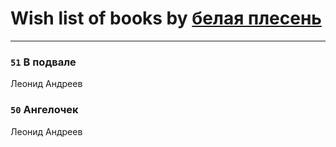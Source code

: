 # Wish list of books by [белая плесень](https://plus.google.com/104448632954411726505)
---

### `51` В подвале
Леонид Андреев

### `50` Ангелочек
Леонид Андреев

